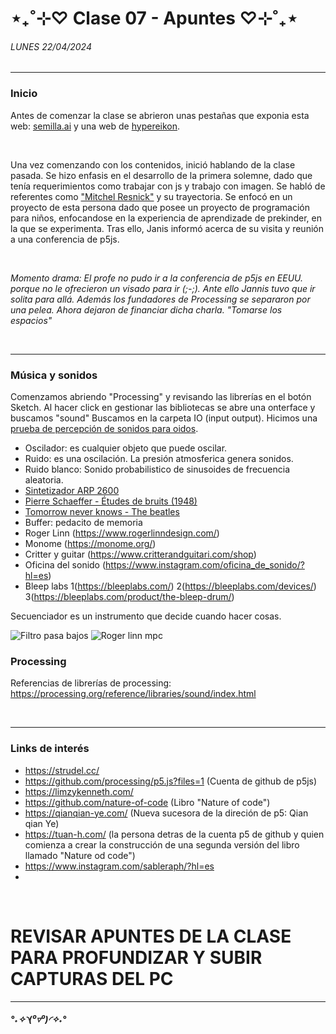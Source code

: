 # ⋆₊˚⊹♡ Clase 07 - Apuntes ♡⊹˚₊⋆
###### _LUNES 22/04/2024_

***
<!---Recordar para programar "md" (markdown): 
- https://github.com/adam-p/markdown-here/wiki/Markdown-Cheatsheet 
- https://www.markdownguide.org/basic-syntax/--->
 
### Inicio

Antes de comenzar la clase se abrieron unas pestañas que exponia esta web: [semilla.ai](https://semilla.ai/) y una web de [hypereikon](https://www.instagram.com/hypereikon/?hl=es).

<br>

Una vez comenzando con los contenidos, inició hablando de la clase pasada. Se hizo enfasis en el desarrollo de la primera solemne, dado que tenía requerimientos como trabajar con js y trabajo con imagen. Se habló de referentes como ["Mitchel Resnick"](https://es.wikipedia.org/wiki/Mitchel_Resnick) y su trayectoria. Se enfocó en un proyecto de esta persona dado que posee un proyecto de programación para niños, enfocandose en la experiencia de aprendizade de prekinder, en la que se experimenta. Tras ello, Janis informó acerca de su visita y reunión a una conferencia de p5js.
  
<br>

_Momento drama: El profe no pudo ir a la conferencia de p5js en EEUU. porque no le ofrecieron un visado para ir (;-;). Ante ello Jannis tuvo que ir solita para allá. Además los fundadores de Processing se separaron por una pelea. Ahora dejaron de financiar dicha charla.
"Tomarse los espacios"_

<br>

***

### Música y sonidos

Comenzamos abriendo "Processing" y revisando las librerías en el botón Sketch. Al hacer click en gestionar las bibliotecas se abre una onterface y buscamos "sound"
Buscamos en la carpeta IO (input output). Hicimos una [prueba de percepción de sonidos para oidos](https://www.youtube.com/watch?v=Ne6-31MHYWI&pp=ygUNaGVhcmluZyByYW5nZQ%3D%3D).

- Oscilador: es cualquier objeto que puede oscilar.
- Ruido: es una oscilación. La presión atmosferica genera sonidos.
- Ruido blanco: Sonido probabilistico de sinusoides de frecuencia aleatoria.
- [Sintetizador ARP 2600](https://www.korg.com/cl/products/synthesizers/arp2600_m/)
- [Pierre Schaeffer - Études de bruits (1948)](https://www.youtube.com/watch?v=CTf0yE15zzI)
- [Tomorrow never knows - The beatles](https://www.youtube.com/watch?v=O58ouPdjgo0&pp=ygUcdG9tb3Jyb3cgbmV2ZXIga25vd3MgYmVhdGxlcw%3D%3D)
- Buffer: pedacito de memoria
- Roger Linn (https://www.rogerlinndesign.com/)
- Monome (https://monome.org/)
- Critter y guitar (https://www.critterandguitari.com/shop)
- Oficina del sonido (https://www.instagram.com/oficina_de_sonido/?hl=es)
- Bleep labs 1(https://bleeplabs.com/) 2(https://bleeplabs.com/devices/) 3(https://bleeplabs.com/product/the-bleep-drum/)
  
Secuenciador es un instrumento que decide cuando hacer cosas.

![Filtro pasa bajos](https://upload.wikimedia.org/wikipedia/commons/thumb/6/60/Butterworth_response.svg/1280px-Butterworth_response.svg.png)
![Roger linn mpc](https://assets-global.website-files.com/5ad24a891dee8925107423d0/5e67ba6d01cf83088100e12d_mpc60.jpg)

### Processing

Referencias de librerías de processing: https://processing.org/reference/libraries/sound/index.html

<br>

***

### Links de interés 

- https://strudel.cc/
- https://github.com/processing/p5.js?files=1 (Cuenta de github de p5js)
- https://limzykenneth.com/
- https://github.com/nature-of-code (Libro "Nature of code")
- https://qianqian-ye.com/ (Nueva sucesora de la direción de p5: Qian qian Ye)
- https://tuan-h.com/ (la persona detras de la cuenta p5 de github y quien comienza a crear la construcción de una segunda versión del libro llamado "Nature od code")
- https://www.instagram.com/sableraph/?hl=es
- 


<br>

<!---En mi cabeza: Estoy intentando continuar. Vine aunque no me sentía del todo bien en mis emociones. Otra vez tuve pensamientos de horribles. Al menos estar acá hoy me calma, de cierta forma. En este estado me cuesta interactuar con el resto. Prefiero mantenerme a raya
... Ahora, 16:51 me siento agotada y cansada, espero no haberme contagiado. Y no tengo ganas de llegar a ver taller.
--->
# REVISAR APUNTES DE LA CLASE PARA PROFUNDIZAR Y SUBIR CAPTURAS DEL PC

***
 ##### *°˖✧◝(⁰▿⁰)◜✧˖°*
